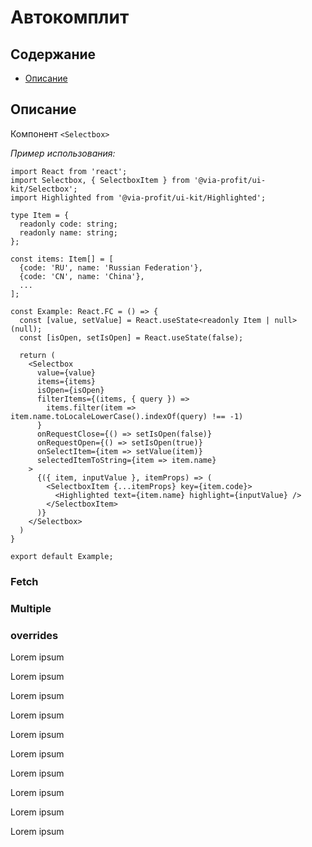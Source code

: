 # Автокомплит

## Содержание

- [Описание](#описание)

## Описание

Компонент `<Selectbox>`

_Пример использования:_

```tsx
import React from 'react';
import Selectbox, { SelectboxItem } from '@via-profit/ui-kit/Selectbox';
import Highlighted from '@via-profit/ui-kit/Highlighted';

type Item = {
  readonly code: string;
  readonly name: string;
};

const items: Item[] = [
  {code: 'RU', name: 'Russian Federation'},
  {code: 'CN', name: 'China'},
  ...
];

const Example: React.FC = () => {
  const [value, setValue] = React.useState<readonly Item | null>(null);
  const [isOpen, setIsOpen] = React.useState(false);

  return (
    <Selectbox
      value={value}
      items={items}
      isOpen={isOpen}
      filterItems={(items, { query }) =>
        items.filter(item => item.name.toLocaleLowerCase().indexOf(query) !== -1)
      }
      onRequestClose={() => setIsOpen(false)}
      onRequestOpen={() => setIsOpen(true)}
      onSelectItem={item => setValue(item)}
      selectedItemToString={item => item.name}
    >
      {({ item, inputValue }, itemProps) => (
        <SelectboxItem {...itemProps} key={item.code}>
          <Highlighted text={item.name} highlight={inputValue} />
        </SelectboxItem>
      )}
    </Selectbox>
  )
}

export default Example;
```

<ExampleSelectboxOverview />

### Fetch

<ExampleSelectboxFetch />

### Multiple

<ExampleSelectboxMultiple />

### overrides

<ExampleSelectboxOverrides />
Lorem ipsum

Lorem ipsum

Lorem ipsum

Lorem ipsum

Lorem ipsum

Lorem ipsum

Lorem ipsum

Lorem ipsum

Lorem ipsum

Lorem ipsum
